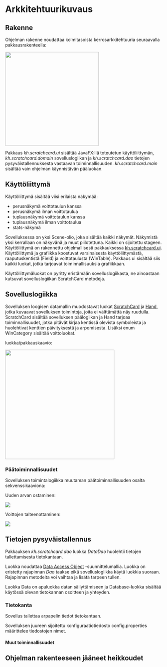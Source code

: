 # Arkkitehtuurikuvaus

## Rakenne

Ohjelman rakenne noudattaa kolmitasoista kerrosarkkitehtuuria seuraavalla pakkausrakenteella:

<img src="https://github.com/hartzka/ot-harjoitustyo/blob/master/dokumentaatio/kuvat/pakkauskaavio.png" width="300"/>

Pakkaus _kh.scratchcard.ui_ sisältää JavaFX:llä toteutetun käyttöliittymän, _kh.scratchcard.domain_ sovelluslogiikan ja _kh.scratchcard.dao_ tietojen pysyväistallennuksesta vastaavan toiminnallisuuden. _kh.scratchcard.main_ sisältää vain ohjelman käynnistävän pääluokan.

## Käyttöliittymä

Käyttöliittymä sisältää viisi erilaista näkymää:
- perusnäkymä voittotaulun kanssa
- perusnäkymä ilman voittotaulua
- tuplausnäkymä voittotaulun kanssa
- tuplausnäkymä ilman voittotaulua
- stats-näkymä

Sovelluksessa on yksi Scene-olio, joka sisältää kaikki näkymät. Näkymistä yksi kerrallaan on näkyvänä ja muut piilotettuna. Kaikki on sijoitettu stageen. Käyttöliittymä on rakennettu ohjelmallisesti pakkauksessa [kh.scratchcard.ui](https://github.com/hartzka/ot-harjoitustyo/tree/master/ScratchCard/src/main/java/kh/scratchcard/ui). Käyttöliittymä ja grafiikka koostuvat varsinaisesta käyttöliittymästä, raaputuskentistä (Field) ja voittotaulusta (WinTable). Pakkaus ui sisältää siis kaikki luokat, jotka tarjoavat toiminnallisuuksia grafiikkaan.

Käyttöliittymäluokat on pyritty eristämään sovelluslogiikasta, ne ainoastaan kutsuvat sovelluslogiikan ScratchCard metodeja.

## Sovelluslogiikka

Sovelluksen loogisen datamallin muodostavat luokat [ScratchCard](https://github.com/hartzka/ot-harjoitustyo/blob/master/ScratchCard/src/main/java/kh/scratchcard/domain/ScratchCard.java) ja [Hand](https://github.com/hartzka/ot-harjoitustyo/blob/master/ScratchCard/src/main/java/kh/scratchcard/domain/Hand.java), jotka kuvaavat sovelluksen toimintoja, joita ei välttämättä näy ruudulla. ScratchCard sisältää sovelluksen päälogiikan ja Hand tarjoaa toiminnallisuudet, jotka pitävät kirjaa kentissä olevista symboleista ja huolehtivat kenttien päivityksestä ja arpomisesta. Lisäksi enum WinCategory sisältää voittoluokat.

luokka/pakkauskaavio:

<img src="https://github.com/hartzka/ot-harjoitustyo/blob/master/dokumentaatio/kuvat/luokkakaavio.png" width="350"/>

### Päätoiminnallisuudet

Sovelluksen toimintalogiikka muutaman päätoiminnallisuuden osalta sekvenssikaaviona:

Uuden arvan ostaminen:

<img src="https://github.com/hartzka/ot-harjoitustyo/blob/master/dokumentaatio/kuvat/newcard.png"/>

Voittojen talteenottaminen:

<img src="https://github.com/hartzka/ot-harjoitustyo/blob/master/dokumentaatio/kuvat/wintaking.png"/>

## Tietojen pysyväistallennus

Pakkauksen _kh.scratchcard.dao_ luokka _DataDao_ huolehtii tietojen tallettamisesta tietokantaan.

Luokka noudattaa [Data Access Object](https://en.wikipedia.org/wiki/Data_access_object) -suunnittelumallia. Luokka on eristetty rajapinnan _Dao_ taakse eikä sovelluslogiikka käytä luokkia suoraan. Rajapinnan metodeita voi vaihtaa ja lisätä tarpeen tullen.

Luokka Data on apuluokka datan säilyttämiseen ja Database-luokka sisältää käytössä olevan tietokannan osoitteen ja yhteyden.

### Tietokanta
Sovellus tallettaa arpapelin tiedot tietokantaan.

Sovelluksen juureen sijoitettu konfiguraatiotiedosto config.properties määrittelee tiedostojen nimet.

#### Muut toiminnallisuudet



## Ohjelman rakenteeseen jääneet heikkoudet


